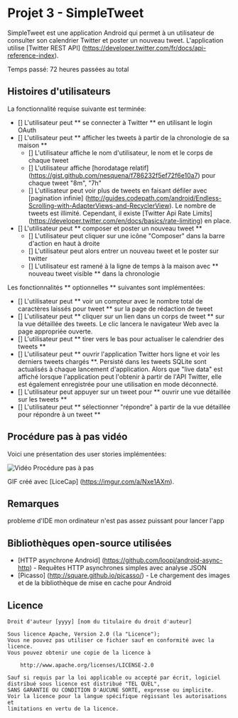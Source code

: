 # 
# Projet 3 -  SimpleTweet 

 SimpleTweet  est une application Android qui permet à un utilisateur de consulter son calendrier Twitter et poster un nouveau tweet. L'application utilise [Twitter REST API] (https://developer.twitter.com/fr/docs/api-reference-index).

Temps passé:  72 heures passées au total

## Histoires d'utilisateurs

La fonctionnalité requise suivante est terminée:

* [] L'utilisateur peut ** se connecter à Twitter ** en utilisant le login OAuth
* [] L'utilisateur peut ** afficher les tweets à partir de la chronologie de sa maison **
  * [] L'utilisateur affiche le nom d'utilisateur, le nom et le corps de chaque tweet
  * [] L'utilisateur affiche [horodatage relatif] (https://gist.github.com/nesquena/f786232f5ef72f6e10a7) pour chaque tweet "8m", "7h"
  * [] L'utilisateur peut voir plus de tweets en faisant défiler avec [pagination infinie] (http://guides.codepath.com/android/Endless-Scrolling-with-AdapterViews-and-RecyclerView). Le nombre de tweets est illimité.
    Cependant, il existe [Twitter Api Rate Limits] (https://developer.twitter.com/en/docs/basics/rate-limiting) en place.
* [] L'utilisateur peut ** composer et poster un nouveau tweet **
  * [] L'utilisateur peut cliquer sur une icône "Composer" dans la barre d'action en haut à droite
  * [] L'utilisateur peut alors entrer un nouveau tweet et le poster sur twitter
  * [] L'utilisateur est ramené à la ligne de temps à la maison avec ** nouveau tweet visible ** dans la chronologie

Les fonctionnalités ** optionnelles ** suivantes sont implémentées:

* [] L'utilisateur peut ** voir un compteur avec le nombre total de caractères laissés pour tweet ** sur la page de rédaction de tweet
* [] L'utilisateur peut ** cliquer sur un lien dans un corps de tweet ** sur la vue détaillée des tweets. Le clic lancera le navigateur Web avec la page appropriée ouverte.
* [] L'utilisateur peut ** tirer vers le bas pour actualiser le calendrier des tweets **
* [] L'utilisateur peut ** ouvrir l'application Twitter hors ligne et voir les derniers tweets chargés **. Persisté dans les tweets SQLite sont actualisés à chaque lancement d'application. Alors que "live data" est affiché lorsque l'application peut l'obtenir à partir de l'API Twitter, elle est également enregistrée pour une utilisation en mode déconnecté.
* [] L'utilisateur peut appuyer sur un tweet pour ** ouvrir une vue détaillée sur les tweets **
* [] L'utilisateur peut ** sélectionner "répondre" à partir de la vue détaillée pour répondre à un tweet **

## Procédure pas à pas vidéo

Voici une présentation des user stories implémentées:

<img src = 'https://imgur.com/a/Nxe1AXm' title = 'Vidéo Procédure pas à pas' width = '' alt = 'Vidéo Procédure pas à pas' />

GIF créé avec [LiceCap] (https://imgur.com/a/Nxe1AXm).

## Remarques

probleme d'IDE mon ordinateur n'est pas assez puissant pour lancer l'app

## Bibliothèques open-source utilisées

- [HTTP asynchrone Android] (https://github.com/loopj/android-async-http) - Requêtes HTTP asynchrones simples avec analyse JSON
- [Picasso] (http://square.github.io/picasso/) - Le chargement des images et de la bibliothèque de mise en cache pour Android

## Licence

    Droit d'auteur [yyyy] [nom du titulaire du droit d'auteur]

    Sous licence Apache, Version 2.0 (la "Licence");
    Vous ne pouvez pas utiliser ce fichier sauf en conformité avec la licence.
    Vous pouvez obtenir une copie de la licence à

        http://www.apache.org/licenses/LICENSE-2.0

    Sauf si requis par la loi applicable ou accepté par écrit, logiciel
    distribué sous licence est distribué "TEL QUEL",
    SANS GARANTIE OU CONDITION D'AUCUNE SORTE, expresse ou implicite.
    Voir la licence pour la langue spécifique régissant les autorisations et
    limitations en vertu de la licence.
